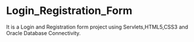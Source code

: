 # Login_Registration_Form
It is a Login and Registration form project using Servlets,HTML5,CSS3 and Oracle Database Connectivity.
